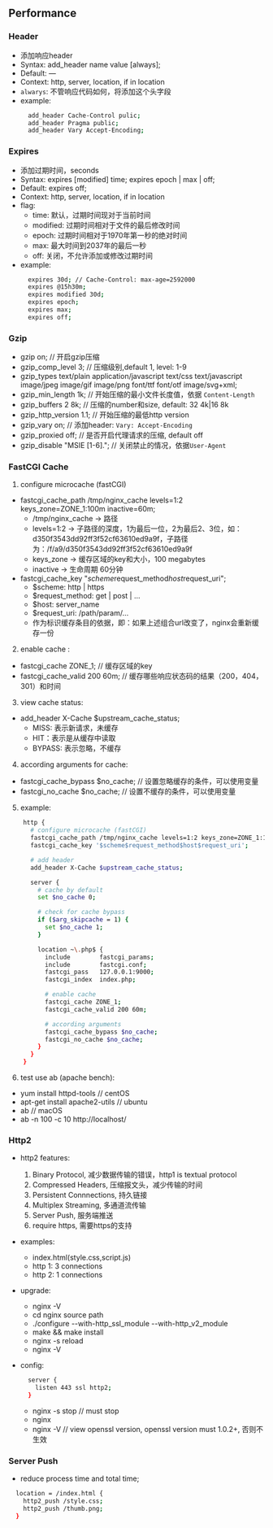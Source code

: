 ## Performance

### Header
* 添加响应header
* Syntax:	add_header name value [always];
* Default:	—
* Context:	http, server, location, if in location
* `alwarys`: 不管响应代码如何，将添加这个头字段
* example: 
  ```bash
    add_header Cache-Control pulic;
    add_header Pragma public;
    add_header Vary Accept-Encoding;
  ```

### Expires
* 添加过期时间，seconds
* Syntax:	expires [modified] time; expires epoch | max | off;
* Default: expires off;
* Context: http, server, location, if in location
* flag:
  * time: 默认，过期时间现对于当前时间
  * modified: 过期时间相对于文件的最后修改时间
  * epoch: 过期时间相对于1970年第一秒的绝对时间
  * max: 最大时间到2037年的最后一秒
  * off: 关闭，不允许添加或修改过期时间
* example: 
  ```bash
    expires 30d; // Cache-Control: max-age=2592000
    expires @15h30m;
    expires modified 30d;
    expires epoch;
    expires max;
    expires off;
  ```

### Gzip
* gzip on; // 开启gzip压缩
* gzip_comp_level 3; // 压缩级别,default 1, level: 1-9
* gzip_types text/plain application/javascript text/css text/javascript image/jpeg image/gif image/png font/ttf font/otf image/svg+xml; 
* gzip_min_length 1k; // 开始压缩的最小文件长度值，依据 `Content-Length` 
* gzip_buffers 2 8k; // 压缩的number和size, default: 32 4k|16 8k
* gzip_http_version 1.1; // 开始压缩的最低http version
* gzip_vary on; // 添加header: `Vary: Accept-Encoding`
* gzip_proxied off; // 是否开启代理请求的压缩, default off
* gzip_disable "MSIE [1-6]\."; // 关闭禁止的情况，依据`User-Agent`

### FastCGI Cache
1. configure microcache (fastCGI)
  * fastcgi_cache_path /tmp/nginx_cache levels=1:2 keys_zone=ZONE_1:100m inactive=60m;
    * /tmp/nginx_cache -> 路径
    * levels=1:2 -> 子路径的深度，1为最后一位，2为最后2、3位，如：d350f3543dd92ff3f52cf63610ed9a9f，子路径为：/f/a9/d350f3543dd92ff3f52cf63610ed9a9f
    * keys_zone -> 缓存区域的key和大小，100 megabytes
    * inactive -> 生命周期 60分钟
  * fastcgi_cache_key "$scheme$request_method$host$request_uri";
    * $scheme: http | https
    * $request_method: get | post | ...
    * $host: server_name
    * $request_uri: /path/param/...
    * 作为标识缓存条目的依据，即：如果上述组合url改变了，nginx会重新缓存一份

2. enable cache :
  * fastcgi_cache ZONE_1; // 缓存区域的key
  * fastcgi_cache_valid 200 60m; // 缓存哪些响应状态码的结果（200，404，301）和时间

3. view cache status:
  * add_header X-Cache $upstream_cache_status; 
    * MISS: 表示新请求，未缓存
    * HIT：表示是从缓存中读取
    * BYPASS: 表示忽略，不缓存

4. according arguments for cache:
  * fastcgi_cache_bypass $no_cache; // 设置忽略缓存的条件，可以使用变量
  * fastcgi_no_cache $no_cache; // 设置不缓存的条件，可以使用变量

5. example: 
  ```bash
      http {
        # configure microcache (fastCGI)
        fastcgi_cache_path /tmp/nginx_cache levels=1:2 keys_zone=ZONE_1:100m inactive=60m;
        fastcgi_cache_key '$scheme$request_method$host$request_uri';

        # add header
        add_header X-Cache $upstream_cache_status;

        server {
          # cache by default
          set $no_cache 0;

          # check for cache bypass
          if ($arg_skipcache = 1) {
            set $no_cache 1;
          }

          location ~\.php$ {
            include        fastcgi_params;
            include        fastcgi.conf;
            fastcgi_pass   127.0.0.1:9000;
            fastcgi_index  index.php;

            # enable cache
            fastcgi_cache ZONE_1;
            fastcgi_cache_valid 200 60m;

            # according arguments
            fastcgi_cache_bypass $no_cache;
            fastcgi_no_cache $no_cache;
          }
        }
      }
  ```
6. test use ab (apache bench):
  * yum install httpd-tools // centOS
  * apt-get install apache2-utils // ubuntu
  * ab // macOS
  * ab -n 100 -c 10 http://localhost/

### Http2
* http2 features: 
  1. Binary Protocol, 减少数据传输的错误，http1 is textual protocol
  2. Compressed Headers, 压缩报文头，减少传输的时间
  3. Persistent Connnections, 持久链接
  4. Multiplex Streaming, 多通道流传输
  5. Server Push, 服务端推送
  6. require https, 需要https的支持

* examples:
  * index.html(style.css,script.js)
  * http 1: 3 connections
  * http 2: 1 connections

* upgrade:
  * nginx -V 
  * cd nginx source path
  * ./configure --with-http_ssl_module --with-http_v2_module
  * make && make install 
  * nginx -s reload
  * nginx -V

* config:
  ```bash
    server {
      listen 443 ssl http2;
    }
  ```
  * nginx -s stop // must stop
  * nginx
  * nginx -V // view openssl version, openssl version must 1.0.2+, 否则不生效

### Server Push
* reduce process time and total time;
```bash
  location = /index.html {
    http2_push /style.css;
    http2_push /thumb.png;
  }
```